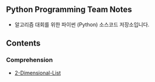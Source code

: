 ## Python Programming Team Notes

* 알고리즘 대회를 위한 파이썬 (Python) 소스코드 저장소입니다.

## Contents

### Comprehension
+ [2-Dimensional-List](/Comprehension/2-dimensional-list.py)
